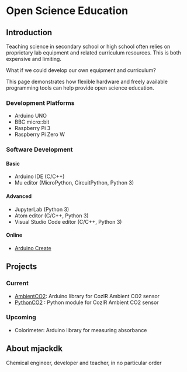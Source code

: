# Open Science Education

## Introduction
Teaching science in secondary school or high school often relies on proprietary lab equipment and related curriculum resources. This is both expensive and limiting.

What if we could develop our own equipment and curriculum?

This page demonstrates how flexible hardware and freely available programming tools can help provide open science education.

### Development Platforms
- Arduino UNO
- BBC micro::bit
- Raspberry Pi 3
- Raspberry Pi Zero W

### Software Development

#### Basic
- Arduino IDE (C/C++)
- Mu editor (MicroPython, CircuitPython, Python 3)

#### Advanced
- JupyterLab (Python 3)
- Atom editor (C/C++, Python 3)
- Visual Studio Code editor (C/C++, Python 3)

#### Online
- [Arduino Create](https://create.arduino.cc/)


## Projects

### Current

- [AmbientCO2](https://github.com/mjackdk/AmbientCO2): Arduino library for CozIR Ambient CO2 sensor
- [PythonCO2](https://github.com/mjackdk/PythonCO2) : Python module for CozIR Ambient CO2 sensor

### Upcoming

- Colorimeter: Arduino library for measuring absorbance  

## About mjackdk

Chemical engineer, developer and teacher, in no particular order
